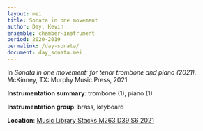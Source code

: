 ```yaml
---
layout: mei
title: Sonata in one movement
author: Day, Kevin
ensemble: chamber-instrument
period: 2020-2019
permalink: /day-sonata/
document: day_sonata.mei
---
```


In *Sonata in one movement: for tenor trombone and piano (2021).* McKinney, TX: Murphy Music Press, 2021.

**Instrumentation summary**: trombone (1), piano (1)

**Instrumentation group**: brass, keyboard

**Location**: <a href="https://tufts.primo.exlibrisgroup.com/permalink/01TUN_INST/1kc9gia/alma991018616873903851" target="_blank">Music Library Stacks M263.D39 S6 2021</a>
